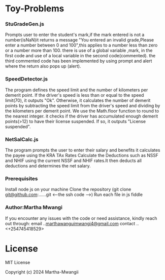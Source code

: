 # Toy-Problems
### StuGradeGen.js 
Prompts user to enter the student's mark,if the mark entered is not a number(isNaN)it returns a message "You entered an invalid grade,Please enter a number between 0 and 100",this applies to a number less than zero or a number more than 100. 
there is use of a global variable ,mark, in the first code and use of a local variable in the second code(commented).
the third commented code has been implemented by using prompt and alert where the return also pops up (alert).

### SpeedDetector.js 
The program defines the speed limit and the number of kilometers per demerit point. If the driver's speed is less than or equal to the speed limit(70), it outputs "Ok". Otherwise, it calculates the number of demerit points by subtracting the speed limit from the driver's speed and dividing by the kilometers per demerit point. We use the Math.floor function to round to the nearest integer. it checks if the driver has accumulated enough demerit points(>12) to have their license suspended. If so, it outputs "License suspended".

### NetSalCalc.js
 The program prompts the user to enter their salary and benefits it calculates the payee using the KRA TAx Rates Calculate the Deductions such as NSSF and NHIF using the current NSSF and NHIF rates.It then deducts all deductions and determines the net salary.

 ### Prerequisites
 Install  node js  on your machine 
 Clone the repository (git clone git@github.com:......git <--the ssh code -->)
 Run each file in js fiddle
 ### Author:Martha Mwangi
 If you encounter any issues with the code or need assistance, kindly reach out through:
 email ..<marthawanguimwangi4@gmail.com> 
 contact ..<+254745418529>

 # License
 MIT License

Copyright (c) 2024 Martha-Mwangii